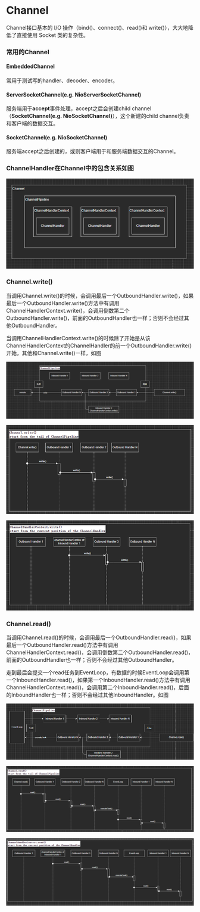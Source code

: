 # Channel

Channel接口基本的 I/O 操作（bind()、connect()、read()和 write()），大大地降低了直接使用 Socket 类的复杂性。

### 常用的Channel

#### &#x20;EmbeddedChannel

常用于测试写的handler、decoder、encoder。

#### ServerSocketChannel(e.g. NioServerSocketChannel)

服务端用于**accept**事件处理，accept之后会创建child channel（**SocketChannel(e.g. NioSocketChannel)**），这个新建的child channel负责和客户端的数据交互。

#### SocketChannel(e.g. NioSocketChannel)

服务端accept之后创建的，或则客户端用于和服务端数据交互的Channel。

### ChannelHandler在Channel中的包含关系如图

![](<../.gitbook/assets/image (28).png>)

### Channel.write()

当调用Channel.write()的时候，会调用最后一个OutboundHandler.write()，如果最后一个OutboundHandler.write()方法中有调用ChannelHandlerContext.write()，会调用倒数第二个OutboundHandler.write()，前面的OutboundHandler也一样；否则不会经过其他OutboundHandler。

当调用ChannelHandlerContext.write()的时候除了开始是从该ChannelHandlerContext的ChannelHandler的前一个OutboundHandler.write()开始，其他和Channel.write()一样，如图

![](<../.gitbook/assets/image (27).png>)

![](<../.gitbook/assets/image (26).png>)

![](<../.gitbook/assets/image (21).png>)

### Channel.read()

当调用Channel.read()的时候，会调用最后一个OutboundHandler.read()，如果最后一个OutboundHandler.read()方法中有调用ChannelHandlerContext.read()，会调用倒数第二个OutboundHandler.read()，前面的OutboundHandler也一样；否则不会经过其他OutboundHandler。

走到最后会提交一个read任务到EventLoop，有数据的时候EventLoop会调用第一个InboundHandler.read()，如果第一个InboundHandler.read()方法中有调用ChannelHandlerContext.read()，会调用第二个InboundHandler.read()，后面的InboundHandler也一样；否则不会经过其他InboundHandler。如图

![](<../.gitbook/assets/image (29).png>)

![](<../.gitbook/assets/image (22).png>)

![](<../.gitbook/assets/image (20) (1).png>)





